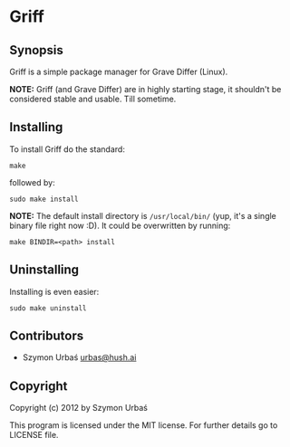 # Griff

## Synopsis

Griff is a simple package manager for Grave Differ (Linux).

__NOTE:__ Griff (and Grave Differ) are in highly starting stage, it shouldn't be considered stable and usable. Till sometime.

## Installing

To install Griff do the standard:

    make

followed by:

    sudo make install

__NOTE:__ The default install directory is `/usr/local/bin/` (yup, it's a single binary file right now :D). It could be overwritten by running:

    make BINDIR=<path> install

## Uninstalling

Installing is even easier:

    sudo make uninstall

## Contributors

- Szymon Urbaś <urbas@hush.ai>

## Copyright

Copyright (c) 2012 by Szymon Urbaś

This program is licensed under the MIT license.
For further details go to LICENSE file.

